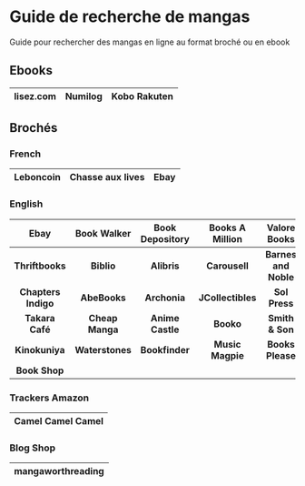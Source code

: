 # Guide de recherche de mangas

Guide pour rechercher des mangas en ligne au format broché ou en ebook

## Ebooks

| lisez.com | Numilog | Kobo Rakuten |
|:----------:|:-------------:|:------:|

## Brochés

### French
| Leboncoin | Chasse aux lives | Ebay |
|:----------:|:-------------:|:------:|

### English
| Ebay | Book Walker | Book Depository | Books A Million | Valore Books |
|:----------:|:-------------:|:------:|:------:|:------:|
| **Thriftbooks** | **Biblio** | **Alibris** | **Carousell** | **Barnes and Noble** |
| **Chapters Indigo** | **AbeBooks** | **Archonia** | **JCollectibles** | **Sol Press** |
| **Takara Café** | **Cheap Manga** | **Anime Castle** | **Booko** | **Smith & Son** |
| **Kinokuniya** | **Waterstones** | **Bookfinder** | **Music Magpie** | **Books Please** |
| **Book Shop** |

### Trackers Amazon

| Camel Camel Camel |
|:-:|

### Blog Shop

| mangaworthreading |
|:-:|
